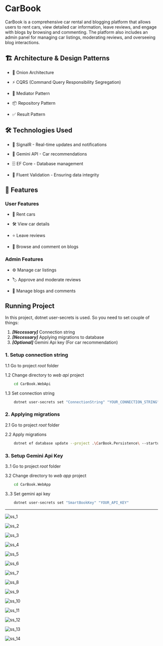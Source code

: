 # CarBook

CarBook is a comprehensive car rental and blogging platform that allows users to rent cars, view detailed car information, leave reviews, and engage with blogs by browsing and commenting. The platform also includes an admin panel for managing car listings, moderating reviews, and overseeing blog interactions.

## 🏗 Architecture & Design Patterns

* 🧅 Onion Architecture

* ⚡ CQRS (Command Query Responsibility Segregation)

* 🎯 Mediator Pattern

* 📦 Repository Pattern

* ✅ Result Pattern

## 🛠 Technologies Used

* 📡 SignalR - Real-time updates and notifications

* 🤖 Gemini API - Car recommendations

* 🗄 EF Core - Database management

* 🎯 Fluent Validation - Ensuring data integrity

## 🔧 Features

### User Features

* 🚗 Rent cars

* 🛠 View car details

* ⭐ Leave reviews

* 📝 Browse and comment on blogs

### Admin Features

* ⚙️ Manage car listings

* 🏷 Approve and moderate reviews

* 📝 Manage blogs and comments

## Running Project

In this project, dotnet user-secrets is used. So you need to set couple of things:

1. ***[Necessary]*** Connection string
1. ***[Necessary]*** Applying migrations to database
1. ***[Optional]*** Gemini Api key (For car recommendation)

### 1. Setup connection string

1.1 Go to project *root* folder

1.2 Change directory to *web api* project

```bash
    cd CarBook.WebApi
```

1.3 Set connection string

```bash
    dotnet user-secrets set "ConnectionString" "YOUR_CONNECTION_STRING"
```

### 2. Applying migrations

2.1 Go to project *root* folder

2.2 Apply migrations

```bash
    dotnet ef database update --project .\CarBook.Persistence\ --startup-project .\CarBook.WebApi\
```

### 3. Setup Gemini Api Key

3..1 Go to project *root* folder

3.2 Change directory to *web app* project

```bash
    cd CarBook.WebApp
```

3..3 Set gemini api key

```bash
    dotnet user-secrets set "SmartBookKey" "YOUR_API_KEY"
```

---

![ss_1](/docs/img/Screenshot_1.png)

![ss_2](/docs/img/Screenshot_2.png)

![ss_3](/docs/img/Screenshot_4.png)

![ss_4](/docs/img/Screenshot_7.png)

![ss_5](/docs/img/Screenshot_8.png)

![ss_6](/docs/img/Screenshot_9.png)

![ss_7](/docs/img/Screenshot_10.png)

![ss_8](/docs/img/Screenshot_11.png)

![ss_9](/docs/img/Screenshot_12.png)

![ss_10](/docs/img/Screenshot_13.png)

![ss_11](/docs/img/Screenshot_14.png)

![ss_12](/docs/img/Screenshot_15.png)

![ss_13](/docs/img/Screenshot_16.png)

![ss_14](/docs/img/Screenshot_17.png)
